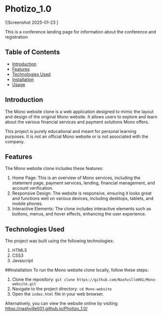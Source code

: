 # Photizo_1.0
![Screenshot 2025-01-23 ]

This is a conference landing page for information about the conference and registration

## Table of Contents
+ [Introduction](https://github.com/Nashville001/Photizo_1.0/blob/main/README.md)
+ [Features](https://github.com/Nashville001/Photizo_1.0/blob/main/README.md)
+ [Technologies Used](https://github.com/Nashville001/Photizo_1.0/blob/main/README.md)
+ [Installation](https://github.com/Nashville001/Photizo_1.0/blob/main/README.md)
+ [Usage](https://github.com/Nashville001/Photizo_1.0/blob/main/README.md)

## Introduction
The Mono website clone is a web application designed to mimic the layout and design of the original Mono website. It allows users to explore and learn about the various financial services and payment solutions Mono offers.

This project is purely educational and meant for personal learning purposes. It is not an official Mono website or is not associated with the company.

## Features
The Mono website clone includes these features:
1. Home Page: This is an overview of Mono services, including the statement page, payment services, lending, financial management, and account verification.
2. Responsive Design: The website is responsive, ensuring it looks great and functions well on various devices, including desktops, tablets, and mobile phones.
3. Interactive Elements: The clone includes interactive elements such as buttons, menus, and hover effects, enhancing the user experience.

## Technologies Used
The project was built using the following technologies:

1. HTML5
2. CSS3
3. Javascript

##Installation
To run the Mono website clone locally, follow these steps:
1. Clone the repository: `git clone https://github.com/Nashville001/Mono-website.git`
2. Navigate to the project directory: `cd Mono-website`
3. Open the `index.html` file in your web browser.

Alternatively, you can view the website online by visiting https://nashville001.github.io/Photizo_1.0/
